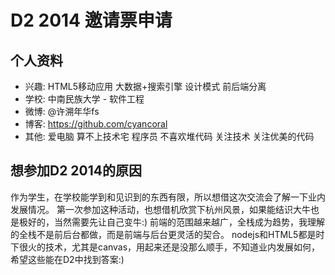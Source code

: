 # D2 2014 邀请票申请

## 个人资料

- 兴趣: HTML5移动应用 大数据+搜索引擎 设计模式 前后端分离
- 学校: 中南民族大学 - 软件工程
- 微博: @许溯年华fs
- 博客: https://github.com/cyancoral
- 其他: 爱电脑 算不上技术宅 程序员 不喜欢堆代码 关注技术 关注优美的代码


## 想参加D2 2014的原因

作为学生，在学校能学到和见识到的东西有限，所以想借这次交流会了解一下业内发展情况。
第一次参加这种活动，也想借机欣赏下杭州风景，如果能结识大牛也是极好的，当然需要先让自己变牛:)
前端的范围越来越广，全栈成为趋势，我理解的全栈不是前后台都做，而是前端与后台更灵活的契合。
nodejs和HTML5都是时下很火的技术，尤其是canvas，用起来还是没那么顺手，不知道业内发展如何，
希望这些能在D2中找到答案:)